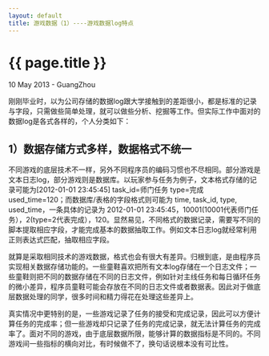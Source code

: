 ```yaml
---
layout: default
title: 游戏数据（1）----游戏数据log特点
---
```


 {{ page.title }}
================
<p class="meta">10 May 2013 - GuangZhou</p>


刚刚毕业时，以为公司存储的数据log跟大学接触到的差距很小，都是标准的记录与字段，只需做些简单处理，就可以做些分析、挖掘等工作。但实际工作中面对的数据log是各式各样的，个人分类如下：    
   
   
1）数据存储方式多样，数据格式不统一 
-----------------------
不同游戏的底层技术不一样，另外不同程序员的编码习惯也不尽相同。部分游戏是文本日志log，部分游戏则是数据库。以玩家参与任务为例子，文本格式存储的记录可能为[2012-01-01 23:45:45] task_id=师门任务 type=完成 used_time=120；而数据库/表格的字段格式则可能为 time, task_id, type, used_time，一条具体的记录为  2012-01-01 23:45:45，10001(10001代表师门任务），2(type=2代表完成），120。显然易见，不同格式的数据记录，需要写不同的脚本提取相应字段，才能完成基本的数据抽取工作。例如文本日志log就经常利用正则表达式匹配，抽取相应字段。
  
  
就算是采取相同技术的游戏数据，格式也会有很大有差异。归根到底，是由程序员实现相关数据存储功能的。一些童鞋喜欢把所有文本log存储在一个日志文件；一些童鞋则把不同的数据存储在不同的日志文件，例如针对主线任务和每日循环任务的微小差异，程序员童鞋可能会存放在不同的日志文件或者数据表。因此对于做底层数据处理的同学，很多时间和精力得花在处理这些差异上。
  
  
真实情况中更特别的是，一些游戏记录了任务的接受和完成记录，因此可以方便计算任务的完成率；但一些游戏却只记录了任务的完成记录，就无法计算任务的完成率了。面对不同的游戏，由于底层数据所限，能够计算的数据指标是不同的。不同游戏间一些指标的横向对比，有时候做不了，换句话说根本没有可比性。 

